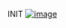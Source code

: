 INIT
[![image](https://img.shields.io/badge/Gmail-D14836?style=for-the-badge&logo=gmail&logoColor=white)](jone20101@gmail.com)
